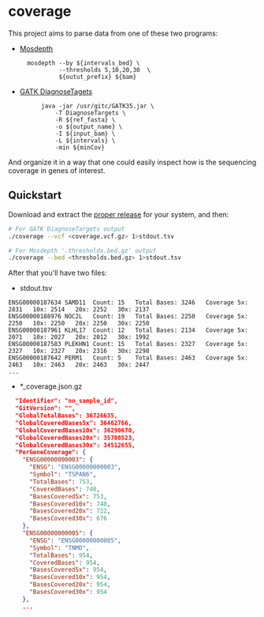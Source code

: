 coverage
========

This project aims to parse data from one of these two programs:

- [Mosdepth](https://github.com/brentp/mosdepth)

        mosdepth --by ${intervals_bed} \
                 --thresholds 5,10,20,30  \
                 ${outut_prefix} ${bam}

- [GATK DiagnoseTagets](https://github.com/broadgsa/gatk-protected/blob/master/protected/gatk-tools-protected/src/main/java/org/broadinstitute/gatk/tools/walkers/diagnostics/diagnosetargets/DiagnoseTargets.java#L101-L108)

            java -jar /usr/gitc/GATK35.jar \
                -T DiagnoseTargets \
                -R ${ref_fasta} \
                -o ${output_name} \
                -I ${input_bam} \
                -L ${intervals} \
                -min ${minCov}

And organize it in a way that one could easily inspect how is the sequencing coverage in genes of interest.


## Quickstart

Download and extract the [proper release](https://github.com/mendelics/coverage/releases) for your system, and then:

```bash
# For GATK DiagnoseTargets output
./coverage --vcf <coverage.vcf.gz> 1>stdout.tsv

# For Mosdepth '.thresholds.bed.gz' output
./coverage --bed <thresholds.bed.gz> 1>stdout.tsv
```

After that you'll have two files:

- stdout.tsv

```tsv
ENSG00000187634 SAMD11  Count: 15   Total Bases: 3246   Coverage 5x: 2831   10x: 2514   20x: 2252   30x: 2137
ENSG00000188976 NOC2L   Count: 19   Total Bases: 2250   Coverage 5x: 2250   10x: 2250   20x: 2250   30x: 2250
ENSG00000187961 KLHL17  Count: 12   Total Bases: 2134   Coverage 5x: 2071   10x: 2027   20x: 2012   30x: 1992
ENSG00000187583 PLEKHN1 Count: 15   Total Bases: 2327   Coverage 5x: 2327   10x: 2327   20x: 2316   30x: 2298
ENSG00000187642 PERM1   Count: 5    Total Bases: 2463   Coverage 5x: 2463   10x: 2463   20x: 2463   30x: 2447
...
```

- *_coverage.json.gz

```json
  "Identifier": "no_sample_id",
  "GitVersion": "",
  "GlobalTotalBases": 36726635,
  "GlobalCoveredBases5x": 36462766,
  "GlobalCoveredBases10x": 36290670,
  "GlobalCoveredBases20x": 35708523,
  "GlobalCoveredBases30x": 34512655,
  "PerGeneCoverage": {
    "ENSG00000000003": {
      "ENSG": "ENSG00000000003",
      "Symbol": "TSPAN6",
      "TotalBases": 753,
      "CoveredBases": 740,
      "BasesCovered5x": 753,
      "BasesCovered10x": 740,
      "BasesCovered20x": 722,
      "BasesCovered30x": 676
    },
    "ENSG00000000005": {
      "ENSG": "ENSG00000000005",
      "Symbol": "TNMD",
      "TotalBases": 954,
      "CoveredBases": 954,
      "BasesCovered5x": 954,
      "BasesCovered10x": 954,
      "BasesCovered20x": 954,
      "BasesCovered30x": 954
    },
    ...
```